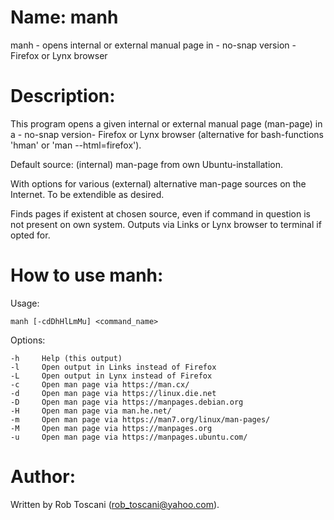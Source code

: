 # Name: manh
manh - opens internal or external manual page in - no-snap version - Firefox or Lynx browser

# Description:
This program opens a given internal or external manual page (man-page) in a - no-snap version-  Firefox or Lynx browser (alternative for bash-functions 'hman' or 'man --html=firefox').

Default source: (internal) man-page from own Ubuntu-installation.

With options for various (external) alternative man-page sources on the Internet. To be extendible as desired.

Finds pages if existent at chosen source, even if command in question is not present on own system.
Outputs via Links or Lynx browser to terminal if opted for.

# How to use manh:
Usage:

	manh [-cdDhHlLmMu] <command_name>

Options:

	-h     Help (this output)
	-l     Open output in Links instead of Firefox
	-L     Open output in Lynx instead of Firefox
	-c     Open man page via https://man.cx/
	-d     Open man page via https://linux.die.net
	-D     Open man page via https://manpages.debian.org
	-H     Open man page via man.he.net/
	-m     Open man page via https://man7.org/linux/man-pages/
	-M     Open man page via https://manpages.org
	-u     Open man page via https://manpages.ubuntu.com/

# Author:
Written by Rob Toscani (rob_toscani@yahoo.com).
